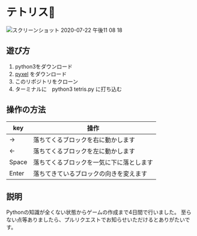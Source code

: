 # テトリス🧱

![スクリーンショット 2020-07-22 午後11 08 18](https://user-images.githubusercontent.com/59810935/88251739-b89c0b00-cce6-11ea-847b-760ae2a621cc.png)

## 遊び方
 1. python3をダウンロード
 2. [pyxel](https://github.com/kitao/pyxel/blob/master/README.ja.md) をダウンロード
 3. このリポジトリをクローン
 4. ターミナルに　python3 tetris.py に打ち込む
  
## 操作の方法
|key|操作|
|---|-----|
|→|落ちてくるブロックを右に動かします|
|←|落ちてくるブロックを左に動かします|
|Space|落ちてくるブロックを一気に下に落とします|
|Enter|落ちてきているブロックの向きを変えます|

## 説明
Pythonの知識が全くない状態からゲームの作成まで4日間で行いました。
至らない点等ありましたら、プルリクエストでお知らせいただけるとありがたいです。

